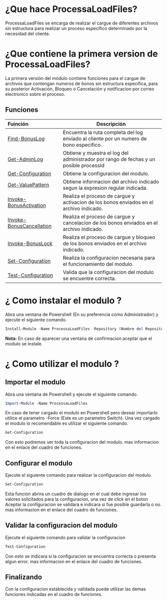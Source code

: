 # ¿Que hace ProcessaLoadFiles?
ProcessaLoadFiles se encarga de realizar el cargue de diferentes archivos sin estructura para realizar un proceso especifico determinado por la necesidad del cliente.

# ¿Que contiene la primera version de ProcessaLoadFiles?
La primera versión del módulo contiene funciones para el cargue de archivos que contengan numeros de bonos sin estructura especifica, para su posterior Activación, Bloqueo o Cancelación y notificacion por correo electronico sobre el proceso.  

## Funciones

| Fuinción  | Descripción  |
|:---|---|
| [Find-BonusLog](Scripting/Find-BonusLog.md)  | Encuentra la ruta completa del log enviado al cliente por un numero de bono especifico. |
| [Get-AdminLog](Scripting/Get-AdminLog.md)  | Obtiene y muestra el log del administrador por rango de fechas y un posible processId |
| [Get-Configuration](Scripting/Get-Configuration.md)  | Obtiene la configuracion del modulo. |
| [Get-ValuePattern](Scripting/Get-ValuePattern.md)  | Obtiene informacion del archivo indicado segun la expresion regular indicada. |
| [Invoke-BonusActivation](Scripting/Invoke-BonusActivation.md)  | Realiza el proceso de cargue y activacion de los bonos enviados en el archivo indicado. |
| [Invoke-BonusCancellation](Scripting/Invoke-BonusCancellation.md)  | Realiza el proceso de cargue y cancelacion de los bonos enviados en el archivo indicado. |
| [Invoke-BonusLock](Scripting/Invoke-BonusLock.md)  | Realiza el proceso de cargue y bloqueo de los bonos enviados en el archivo indicado. |
| [Set-Configuration](Scripting/Set-Configuration.md)  | Realiza la configuracion necesaria para el funcionamiento del modulo. |
| [Test-Configuration](Scripting/Test-Configuration.md)  | Valida que la configuracion del modulo se encuentre correcta. |

# ¿ Como instalar el modulo ?
Abra una ventana de Powershell (En su preferencia como Administrador) y ejecute el siguiente comando.
```PowerShell
Install-Module -Name ProcessaLoadFiles -Repository (Nombre del Repositorio creado en su Ambiente)
```
**Nota:**
En caso de aparecer una ventana de confirmacion aceptar que el modulo se instale.

# ¿ Como utilizar el modulo ?
## Importar el modulo
Abra una ventana de Powershell y ejecute el siguiente comando.
```PowerShell
Import-Module -Name ProcessaLoadFiles 
```
En caso de tener cargado el modulo en Powershell pero desear importarlo utilice el parametro -Force (Este es un parametro Switch).
Una vez cargado el modulo lo recomendable es utilizar el siguiente comando.
```PowerShell
Get-Configuration
```
Con esto podremos ver toda la configuracion del modulo. mas informacion en el enlace del cuadro de funciones.

## Configurar el modulo
Ejecute el siguiente comando para realizar la configuracion del modulo.
```PowerShell
Set-Configuration
```
Esta funcion abrira un cuadro de dialogo en el cual debe ingresar los valores solicitados para la configuracion, una vez de click en el boton Aceptar la configuracion se validara e indicara si fue posible guardarla o no.  mas informacion en el enlace del cuadro de funciones.

## Validar la configuracion del modulo
Ejecute el siguiente comando para validar la configuracion
```PowerShell
Test-Configuration
```
Con esto se indicara si la configuracion se encuentra correcta o presenta algun error.  mas informacion en el enlace del cuadro de funciones.

## Finalizando 
Con la configuracion establecida y validada puede utilizar las demas funciones indicadas en el cuadro de funciones.
